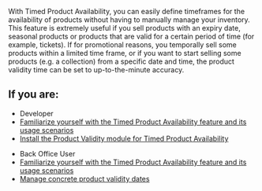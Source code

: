 With Timed Product Availability, you can easily define timeframes for the availability of products without having to manually manage your inventory. This feature is extremely useful if you sell products with an expiry date, seasonal products or products that are valid for a certain period of time (for example, tickets). If for promotional reasons, you temporally sell some products within a limited time frame, or if you want to start selling some products (e.g. a collection) from a specific date and time, the product validity time can be set to up-to-the-minute accuracy.

## If you are:

<div class="mr-container">
    <div class="mr-list-container">
        <!-- col1 -->
        <div class="mr-col">
            <ul class="mr-list mr-list-green">
                <li class="mr-title">Developer</li>
                <li><a href="https://documentation.spryker.com/docs/en/en/product-ttl" class="mr-link">Familiarize yourself with the Timed Product Availability feature and its usage scenarios</a></li>
                <li><a href="https://documentation.spryker.com/docs/en/en/mg-product-validity" class="mr-link">Install the Product Validity module for Timed Product Availability</a></li>
            </ul>
        </div>
        <!-- col2 -->
        <div class="mr-col">
            <ul class="mr-list mr-list-blue">
                <li class="mr-title"> Back Office User</li>
                <li><a href="https://documentation.spryker.com/docs/en/en/product-ttl" class="mr-link">Familiarize yourself with the Timed Product Availability feature and its usage scenarios</a></li>
                <li><a href="https://documentation.spryker.com/docs/en/en/creating-a-product-variant" class="mr-link">Manage concrete product validity dates</a></li>
            </ul>
        </div>
    </div>
</div>